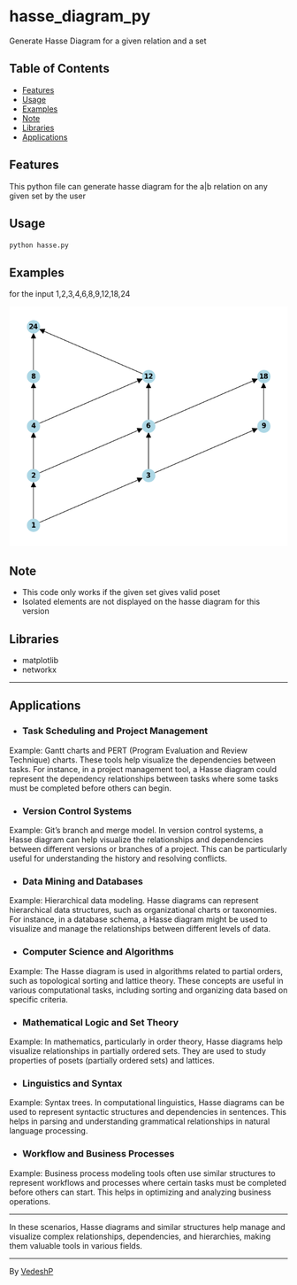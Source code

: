 # hasse_diagram_py
Generate Hasse Diagram for a given relation and a set

## Table of Contents
- [Features](#features)
- [Usage](#usage)
- [Examples](#examples)
- [Note](#note)
- [Libraries](#libraries)
- [Applications](#applications)

## Features
This python file can generate hasse diagram for the a|b relation on any given set by the user

## Usage
`python hasse.py`

## Examples
for the input 1,2,3,4,6,8,9,12,18,24

<img src="https://github.com/VedeshP/hasse_diagram_py/blob/d2b1ccb51de466e51b261d7c0f7642eabe16cb40/a.png">

## Note
- This code only works if the given set gives valid poset
- Isolated elements are not displayed on the hasse diagram for this version

## Libraries
- matplotlib
- networkx

---

## Applications
- ###  Task Scheduling and Project Management
Example: Gantt charts and PERT (Program Evaluation and Review Technique) charts. These tools help visualize the dependencies between tasks. For instance, in a project management tool, a Hasse diagram could represent the dependency relationships between tasks where some tasks must be completed before others can begin.
- ### Version Control Systems
Example: Git’s branch and merge model. In version control systems, a Hasse diagram can help visualize the relationships and dependencies between different versions or branches of a project. This can be particularly useful for understanding the history and resolving conflicts.
- ### Data Mining and Databases
Example: Hierarchical data modeling. Hasse diagrams can represent hierarchical data structures, such as organizational charts or taxonomies. For instance, in a database schema, a Hasse diagram might be used to visualize and manage the relationships between different levels of data.
- ### Computer Science and Algorithms
Example: The Hasse diagram is used in algorithms related to partial orders, such as topological sorting and lattice theory. These concepts are useful in various computational tasks, including sorting and organizing data based on specific criteria.
- ### Mathematical Logic and Set Theory
Example: In mathematics, particularly in order theory, Hasse diagrams help visualize relationships in partially ordered sets. They are used to study properties of posets (partially ordered sets) and lattices.
- ### Linguistics and Syntax
Example: Syntax trees. In computational linguistics, Hasse diagrams can be used to represent syntactic structures and dependencies in sentences. This helps in parsing and understanding grammatical relationships in natural language processing.
- ### Workflow and Business Processes
Example: Business process modeling tools often use similar structures to represent workflows and processes where certain tasks must be completed before others can start. This helps in optimizing and analyzing business operations.

---

In these scenarios, Hasse diagrams and similar structures help manage and visualize complex relationships, dependencies, and hierarchies, making them valuable tools in various fields.

---

By [VedeshP](https://github.com/VedeshP)
